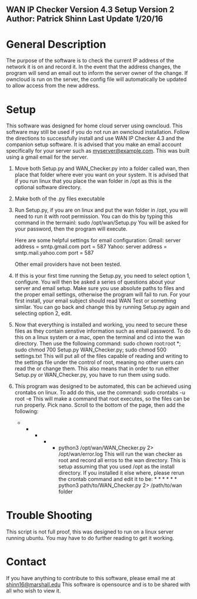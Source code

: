 WAN IP Checker Version 4.3
Setup Version 2
Author: Patrick Shinn
Last Update 1/20/16
--------------------

# General Description

The purpose of the software is to check the current IP address of the network it is on and record it. In the event
that the address changes, the program will send an email out to inform the server owner of the change. If owncloud
is run on the server, the config file will automatically be updated to allow access from the new address.

# Setup

This software was designed for home cloud server using owncloud. This software may still be used if you do not run
an owncloud installation. Follow the directions to successfully install and use WAN IP Checker 4.3 and the companion
setup software. It is advised that you make an email account specifically for your server such as myserver@example.com.
This was built using a gmail email for the server.

1. Move both Setup.py and WAN_Checker.py into a folder called wan, then place that folder where ever you want on your
  system. It is advised that if you run linux that you place the wan folder in /opt as this is the optional software
  directory.

2. Make both of the .py files executable

3. Run Setup.py, if you are on linux and put the wan folder in /opt, you will need to run it with root permission.
   You can do this by typing this command in the termainl: sudo /opt/wan/Setup.py 
   You will be asked for your password, then the program will execute.
   
   Here are some helpful settings for email configuration:
   Gmail: 
   server address = smtp.gmail.com
   port = 587
   Yahoo:
   server address = smtp.mail.yahoo.com
   port = 587
   
   Other email providers have not been tested.
   
4. If this is your first time running the Setup.py, you need to select option 1, configure. You will then be asked 
   a series of questions about your server and email setup. Make sure you use absolute paths to files and the 
   proper email settings, otherwise the program will fail to run. For your first install, your email subject should
   read WAN Test or something similar. You can go back and change this by running Setup.py again and selecting option
   2, edit.
   
5. Now that everything is installed and working, you need to secure these files as they contain senstive information
   such as email password. To do this on a linux system or a mac, open the terminal and cd into the wan directory.
   Then use the following command: sudo chown root:root *; sudo chmod 700 Setup.py WAN_Checker.py; sudo chmod 500 settings.txt
   This will put all of the files capable of reading and writing to the settings file under the control of root, 
   meaning no other users can read the or change them. This also means that in order to run either Setup.py or WAN_Checker.py,
   you have to run them using sudo.
   
6. This program was designed to be automated, this can be achieved using crontabs on linux. To add do this, use the
   command: sudo crontabs -u root -e 
   This will make a command that root executes, so the files can be run properly.
   Pick nano. Scroll to the bottom of the page, then add the following:
   * * * * * python3 /opt/wan/WAN_Checker.py 2> /opt/wan/error.log
   This will run the wan checker as root and record all erros to the wan directory. This is setup assuming that you
   used /opt as the install directory. If you installed it else where, please rerun the crontab command and 
   edit it to be: * * * * * * python3 path/to/WAN_Checker.py 2> /path/to/wan folder
   
# Trouble Shooting
 
 This script is not full proof, this was designed to run on a linux server running ubuntu. You may have to do further
 reading to get it working. 

# Contact

If you have anything to contribute to this software, please email me at shinn16@marshall.edu This software is opensource
and is to be shared with all who wish to view it.
